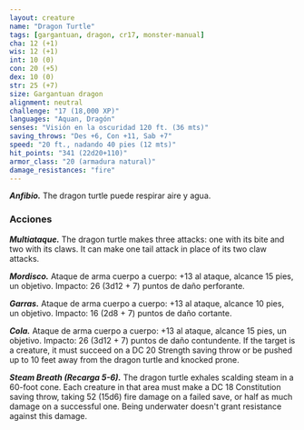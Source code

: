 ```yaml
---
layout: creature
name: "Dragon Turtle"
tags: [gargantuan, dragon, cr17, monster-manual]
cha: 12 (+1)
wis: 12 (+1)
int: 10 (0)
con: 20 (+5)
dex: 10 (0)
str: 25 (+7)
size: Gargantuan dragon
alignment: neutral
challenge: "17 (18,000 XP)"
languages: "Aquan, Dragón"
senses: "Visión en la oscuridad 120 ft. (36 mts)"
saving_throws: "Des +6, Con +11, Sab +7"
speed: "20 ft., nadando 40 pies (12 mts)"
hit_points: "341 (22d20+110)"
armor_class: "20 (armadura natural)"
damage_resistances: "fire"
---
```


***Anfibio.*** The dragon turtle puede respirar aire y agua.

### Acciones

***Multiataque.*** The dragon turtle makes three attacks: one with its bite and two with its claws. It can make one tail attack in place of its two claw attacks.

***Mordisco.*** Ataque de arma cuerpo a cuerpo: +13 al ataque, alcance 15 pies, un objetivo. Impacto: 26 (3d12 + 7) puntos de daño perforante.

***Garras.*** Ataque de arma cuerpo a cuerpo: +13 al ataque, alcance 10 pies, un objetivo. Impacto: 16 (2d8 + 7) puntos de daño cortante.

***Cola.*** Ataque de arma cuerpo a cuerpo: +13 al ataque, alcance 15 pies, un objetivo. Impacto: 26 (3d12 + 7) puntos de daño contundente. If the target is a creature, it must succeed on a DC 20 Strength saving throw or be pushed up to 10 feet away from the dragon turtle and knocked prone.

***Steam Breath (Recarga 5-6).*** The dragon turtle exhales scalding steam in a 60-foot cone. Each creature in that area must make a DC 18 Constitution saving throw, taking 52 (15d6) fire damage on a failed save, or half as much damage on a successful one. Being underwater doesn't grant resistance against this damage.